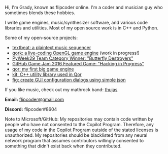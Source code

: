 Hi, I'm Grady, known as flipcoder online.  I'm a coder and musician guy who sometimes blends these hobbies.

I write game engines, music/synthesizer software, and various code libraries and utilities.  Most of my open
source work is in C++ and Python.

Some of my open-source projects:
- [textbeat: a plaintext music sequencer](https://github.com/flipcoder/textbeat)
- [qork: a live-coding OpenGL game engine](https://github.com/flipcoder/qork) (work in progress!)
- [PyWeek29 Team Category Winner: "Butterfly Destroyers"](https://github.com/PythonixCoders/PyWeek29)
- [GitHub Game Jam 2016 Featured Game: "Hacking in Progress"](https://github.com/flipcoder/game-off-2016)
- [qor: my first big game engine](https://github.com/flipcoder/qor)
- [kit: C++ utility library used in Qor](https://github.com/flipcoder/kit)
- [fig: create GUI configuration dialogs using simple json](https://github.com/flipcoder/fig)

If you like music, check out my mathrock band: [thujas](https://thujas.net)

**Email:** flipcoder@gmail.com

**Discord:** flipcoder#8604

Note to Microsoft/GitHub:  My repositories may contain code written by people who have not consented to the Copilot Program.  Therefore, any usage of my code in the Copilot Program outside of the stated licenses is unauthorized.  My repositories should be blacklisted from any neural network program that assumes contributors willingly consented to something that didn't exist back when they contributed.
